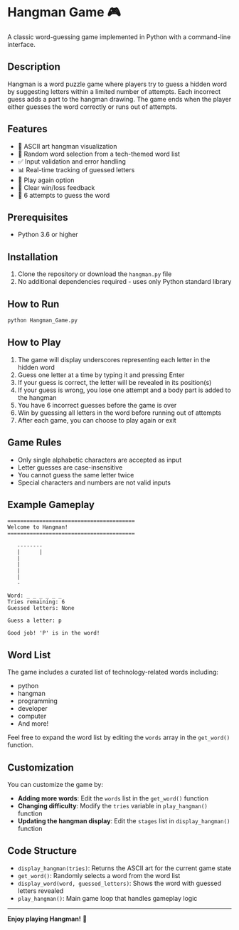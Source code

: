 # Hangman Game 🎮

A classic word-guessing game implemented in Python with a command-line interface.

## Description

Hangman is a word puzzle game where players try to guess a hidden word by suggesting letters within a limited number of attempts. Each incorrect guess adds a part to the hangman drawing. The game ends when the player either guesses the word correctly or runs out of attempts.

## Features

- 🎨 ASCII art hangman visualization
- 🎲 Random word selection from a tech-themed word list
- ✅ Input validation and error handling
- 📊 Real-time tracking of guessed letters
- 🔄 Play again option
- 💬 Clear win/loss feedback
- 🎯 6 attempts to guess the word

## Prerequisites

- Python 3.6 or higher

## Installation

1. Clone the repository or download the `hangman.py` file
2. No additional dependencies required - uses only Python standard library

## How to Run

```bash
python Hangman_Game.py
```

## How to Play

1. The game will display underscores representing each letter in the hidden word
2. Guess one letter at a time by typing it and pressing Enter
3. If your guess is correct, the letter will be revealed in its position(s)
4. If your guess is wrong, you lose one attempt and a body part is added to the hangman
5. You have 6 incorrect guesses before the game is over
6. Win by guessing all letters in the word before running out of attempts
7. After each game, you can choose to play again or exit

## Game Rules

- Only single alphabetic characters are accepted as input
- Letter guesses are case-insensitive
- You cannot guess the same letter twice
- Special characters and numbers are not valid inputs

## Example Gameplay

```
========================================
Welcome to Hangman!
========================================

   --------
   |      |
   |      
   |    
   |      
   |     
   -

Word: _ _ _ _ _ _
Tries remaining: 6
Guessed letters: None

Guess a letter: p

Good job! 'P' is in the word!
```

## Word List

The game includes a curated list of technology-related words including:
- python
- hangman
- programming
- developer
- computer
- And more!

Feel free to expand the word list by editing the `words` array in the `get_word()` function.

## Customization

You can customize the game by:
- **Adding more words**: Edit the `words` list in the `get_word()` function
- **Changing difficulty**: Modify the `tries` variable in `play_hangman()` function
- **Updating the hangman display**: Edit the `stages` list in `display_hangman()` function

## Code Structure

- `display_hangman(tries)`: Returns the ASCII art for the current game state
- `get_word()`: Randomly selects a word from the word list
- `display_word(word, guessed_letters)`: Shows the word with guessed letters revealed
- `play_hangman()`: Main game loop that handles gameplay logic

---

**Enjoy playing Hangman!** 🎉